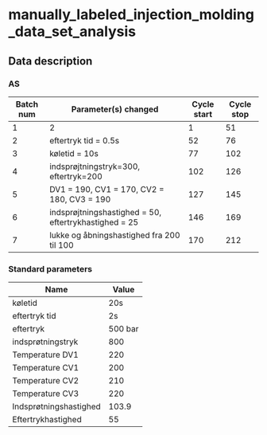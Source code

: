 # manually_labeled_injection_molding_data_set_analysis

## Data description
### AS
Batch num | Parameter(s) changed | Cycle start | Cycle stop
| --- | --- | --- | --- |
1 | 2 | 1 | 51 |
2 | eftertryk tid = 0.5s | 52 | 76 |
3 | køletid = 10s | 77 | 102 |
4 | indsprøjtningstryk=300, eftertryk=200 | 102 | 126 |
5 | DV1 = 190, CV1 = 170, CV2 = 180, CV3 = 190 | 127 | 145 |
6 | indsprøjtningshastighed = 50, eftertrykhastighed = 25 | 146 |169 |
7 | lukke og åbningshastighed fra 200 til 100 | 170 | 212 |

### Standard parameters
| Name | Value |
| --- | --- |
| køletid | 20s |
| eftertryk tid | 2s |
| eftertryk | 500 bar |
| indsprøtningstryk | 800 |
| Temperature DV1 | 220 |
| Temperature CV1 | 200 |
| Temperature CV2 | 210 |
| Temperature CV3 | 220 |
| Indsprøtningshastighed | 103.9 |
| Eftertrykhastighed | 55 |
